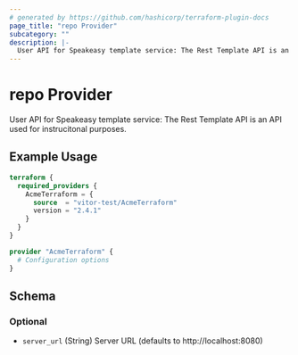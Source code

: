 ```yaml
---
# generated by https://github.com/hashicorp/terraform-plugin-docs
page_title: "repo Provider"
subcategory: ""
description: |-
  User API for Speakeasy template service: The Rest Template API is an API used for instrucitonal purposes.
---
```


# repo Provider

User API for Speakeasy template service: The Rest Template API is an API used for instrucitonal purposes.

## Example Usage

```terraform
terraform {
  required_providers {
    AcmeTerraform = {
      source  = "vitor-test/AcmeTerraform"
      version = "2.4.1"
    }
  }
}

provider "AcmeTerraform" {
  # Configuration options
}
```

<!-- schema generated by tfplugindocs -->
## Schema

### Optional

- `server_url` (String) Server URL (defaults to http://localhost:8080)
